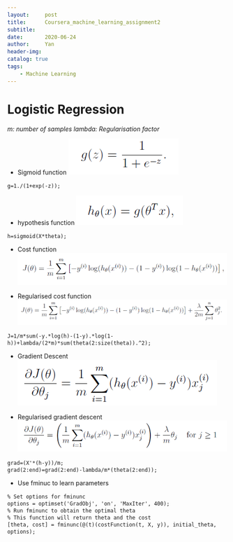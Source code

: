 ```yaml
---
layout:     post
title:      Coursera_machine_learning_assignment2
subtitle:   
date:       2020-06-24
author:     Yan
header-img: 
catalog: true
tags:
    - Machine Learning
---
```


# Logistic Regression
*m: number of samples*
*lambda: Regularisation factor*

* Sigmoid function
![](/img/dc6b8274.png)
```
g=1./(1+exp(-z));
```

* hypothesis function
![](/img/7408d8aa.png)
```
h=sigmoid(X*theta);
```

* Cost function
![](/img/09b6148c.png)


* Regularised cost function
![](/img/9af5210c.png)
```
J=1/m*sum(-y.*log(h)-(1-y).*log(1-h))+lambda/(2*m)*sum(theta(2:size(theta)).^2);
```

* Gradient Descent
![](/img/a295cc24.png)

* Regularised gradient descent
![](/img/2a58e1e6.png)
```
grad=(X'*(h-y))/m;
grad(2:end)=grad(2:end)-lambda/m*(theta(2:end));
```

* Use fminuc to learn parameters
```
% Set options for fminunc
options = optimset('GradObj', 'on', 'MaxIter', 400);
% Run fminunc to obtain the optimal theta
% This function will return theta and the cost
[theta, cost] = fminunc(@(t)(costFunction(t, X, y)), initial_theta, options);
```

